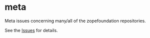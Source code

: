 # meta
Meta issues concerning many/all of the zopefoundation repositories.

See the [Issues](https://github.com/zopefoundation/meta/issues) for details.
